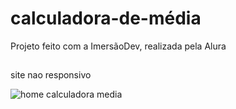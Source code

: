 # calculadora-de-média

Projeto feito com a ImersãoDev, realizada pela Alura

##

site nao responsivo 


![home calculadora media ](https://user-images.githubusercontent.com/99972177/159987276-1b5a2e52-b481-4b18-b374-96ad430e96ee.jpg)



